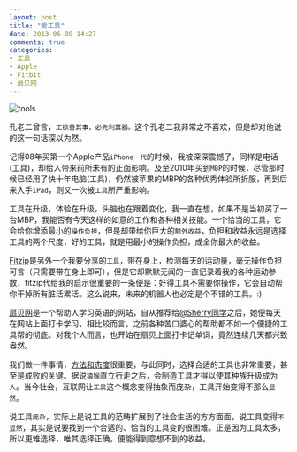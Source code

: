 ```yaml
---
layout: post
title: "爱工具"
date: 2013-06-08 14:27
comments: true
categories: 
- 工具
- Apple
- Fitbit
- 扇贝网
---
```


![tools]

孔老二曾言，`工欲善其事，必先利其器。`这个孔老二我非常之不喜欢，但是却对他说的这一句话深以为然。

记得08年买第一个Apple产品`iPhone一代`的时候，我被深深震撼了，同样是电话(工具)，却给人带来前所未有的正面影响。及至2010年买到`MBP`的时候，尽管那时候已经用了快十年电脑(工具)，仍然被苹果的MBP的各种优秀体验所折服，再到后来入手`iPad`，则又一次被`工具`所严重影响。

工具在升级，体验在升级，头脑也在跟着变化，我一直在想，如果不是当初买了一台MBP，我能否有今天这样的如意的工作和各种相关技能。一个恰当的工具，它会给你增添最小的`操作负担`，但是却带给你巨大的`额外收益`，负担和收益永远是选择工具的两个尺度，好的工具，就是用最小的操作负担，成全你最大的收益。

[Fitzip]是另外一个我要分享的`工具`，带在身上，检测每天的运动量，毫无操作负担可言（只需要带在身上即可），但是它却默默无闻的一直记录着我的各种运动参数，fitzip代给我的启示很重要的一条便是：好得工具不需要你操作，它会自动帮你干掉所有脏活累活。这么说来，未来的机器人也必定是个不错的工具。:)

[扇贝网]是一个帮助人学习英语的网站，自从推荐给[@Sherry同学]之后，她便每天在网站上面打卡学习，相比较而言，之前各种苦口婆心的帮助都不如一个便捷的工具帮的彻底。对我个人而言，也开始在扇贝上面打卡记单词，竟然连续几天都兴致盎然。

我们做一件事情，[方法和态度]很重要，与此同时，选择合适的工具也非常重要，甚至是成败的关键。据说`猿猴`直立行走之后，会制造工具才得以使其种族升级成为`人`。当今社会，互联网让`工具`这个概念变得抽象而庞杂，工具开始变得不那么`显然`。

说工具`庞杂`，实际上是说工具的范畴扩展到了社会生活的方方面面，说工具变得`不显然`，其实是说要找到一个合适的、恰当的工具变的很困难。正是因为工具太多，所以更难选择，唯其选择正确，便能得到意想不到的收益。


[方法和态度]: http://blog.wangyaodi.com/2013/05/21/go-out-of-comfortable-area/
[Fitzip]: http://www.fitbit.com/store
[扇贝网]: http://www.shanbay.com/
[@Sherry同学]: http://weibo.com/imsherry214
[tools]: http://farm9.staticflickr.com/8132/8997065726_9e67181d86_o.png

